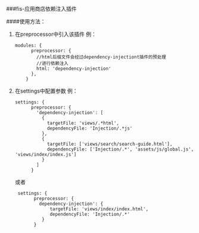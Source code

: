 ###fis-应用商店依赖注入插件

####使用方法：
1. 在preprocessor中引入该插件
	 例：
	 ```
	 modules: {
           preprocessor: {
             //html后缀文件会经过dependency-injectiont插件的预处理
             //进行依赖注入
             html: 'dependency-injection'
           },
         }
     ```
2. 在settings中配置参数
     例：
     ```
     settings: {
           preprocessor: {
             'dependency-injection': [
               {
                 targetFile: 'views/.*html',
                 dependencyFile: 'Injection/.*js'
               },
               {
                 targetFile: ['views/search/search-guide.html'],
                 dependencyFile: ['Injection/.*', 'assets/js/global.js', 'views/index/index.js']
               }
             ]
           }   
     ```
     或者
     ```
      settings: {
            preprocessor: {
              dependency-injection': {    
                  targetFile: 'views/index/index.html',
                  dependencyFile: 'Injection/.*'
               }
            }   
      ```
        